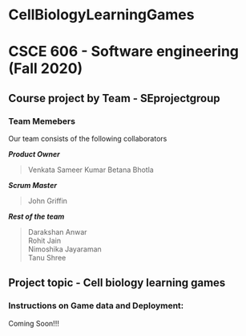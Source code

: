 # CellBiologyLearningGames
# CSCE 606 - Software engineering (Fall 2020)
## Course project by Team - SEprojectgroup ##
### Team Memebers
Our team consists of the following collaborators

***Product Owner***
> Venkata Sameer Kumar Betana Bhotla

***Scrum Master***
> John Griffin

***Rest of the team***
> Darakshan Anwar\
> Rohit Jain\
> Nimoshika Jayaraman\
> Tanu Shree

## Project topic - Cell biology learning games ##
### Instructions on Game data and Deployment:
Coming Soon!!!

<!---
1. Connect to FTP Server using the credentials 
2. Navigate to /futuredogter.com/stepstone/workArea/NIH-SEPA-1/activityLib/practice_c1/apps
3. Here you will find our two apps Scramble and guessUp
4. Under these folders inside the folder js, there exists a game_data.js file that is the file containing the words and their respective 5. hints and image names.
5. For the guessUp game, there exists an additional folder containing images that are associated with the words of the game. Each word will contain a hint, a category, and an image to help solve the game. Categories are Plant, Animal or Virus, and Unicellular.
6. For the Scramble game, there are three levels of difficulty, and words need to be entered under the corresponding difficulty level they wished to be a part of.
7. The words themselves cannot contain spaces or other non-alphabetic characters.
8. The image file names and words must be unique.
9. After successfully uploading and/or changing the code on the FTP server, contact the vetmed team so that they will update the changes on the vetmed server
10. For more information, check the final report in the documentation/spring2020 folder
-->
